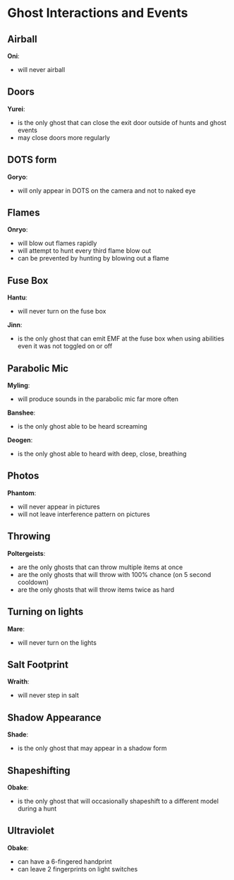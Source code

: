 # Ghost Interactions and Events

## Airball

**Oni**:

- will never airball

## Doors

**Yurei**:

- is the only ghost that can close the exit door outside of hunts and ghost events
- may close doors more regularly

## DOTS form

**Goryo**:

- will only appear in DOTS on the camera and not to naked eye

## Flames

**Onryo**:

- will blow out flames rapidly
- will attempt to hunt every third flame blow out
- can be prevented by hunting by blowing out a flame

## Fuse Box

**Hantu**:

- will never turn on the fuse box

**Jinn**:

- is the only ghost that can emit EMF at the fuse box when using abilities even it was not toggled on or off

## Parabolic Mic

**Myling**:

- will produce sounds in the parabolic mic far more often

**Banshee**:

- is the only ghost able to be heard screaming

**Deogen**:

- is the only ghost able to heard with deep, close, breathing

## Photos

**Phantom**:

- will never appear in pictures
- will not leave interference pattern on pictures

## Throwing

**Poltergeists**:

- are the only ghosts that can throw multiple items at once
- are the only ghosts that will throw with 100% chance (on 5 second cooldown)
- are the only ghosts that will throw items twice as hard

## Turning on lights

**Mare**:

- will never turn on the lights

## Salt Footprint

**Wraith**:

- will never step in salt

## Shadow Appearance

**Shade**:

- is the only ghost that may appear in a shadow form

## Shapeshifting

**Obake**:

- is the only ghost that will occasionally shapeshift to a different model during a hunt

## Ultraviolet

**Obake**:

- can have a 6-fingered handprint
- can leave 2 fingerprints on light switches
